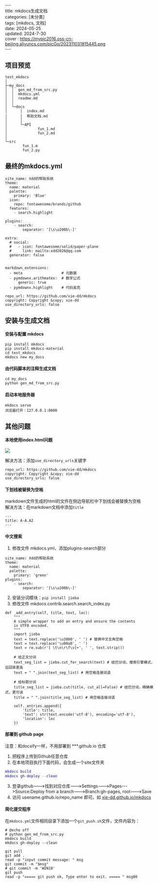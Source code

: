 ---<br />title: mkdocs生成文档<br />categories: [未分类]<br />tags: [mkdocs, 文档]<br />date: 2024-05-25<br />updated: 2024-7-30<br />cover : https://mypic2016.oss-cn-beijing.aliyuncs.com/picGo/202311031815445.png<br />---
<a name="RPOj3"></a>
## 项目预览
```
test_mkdocs
│  
├─my_docs
│  │  gen_md_from_src.py
│  │  mkdocs.yml
│  │  readme.md
│  │  
│  └─docs
│      │  index.md
│      │  帮助文档.md
│      │  
│      └─API
│              fun_1.md
│              fun_2.md
│              
└─src
        fun_1.m
        fun_2.py
```
<a name="IdAWm"></a>
## 最终的mkdocs.yml
```
site_name: Xdd的帮助系统
theme:
  name: material
  palette:
    primary: 'Blue'
  icon:
    repo: fontawesome/brands/github
  features:
    - search.highlight

plugins:
    - search:
        separator: '[\s\u200b\-]'

extra:
  # social:
  #   - icon: fontawesome/solid/paper-plane
  #     link: mailto:xdd2026@qq.com
  generator: false


markdown_extensions:
  - meta                  # 元数据
  - pymdownx.arithmatex:  # 数学公式
      generic: true  
  - pymdownx.highlight    # 代码高亮

repo_url: https://github.com/xie-dd/mkdocs
copyright: Copyright &copy; xie-dd
use_directory_urls: false

```


<a name="mJyLr"></a>
## 安装与生成文档
<a name="nbSbG"></a>
#### 安装与配置 mkdocs
```
pip install mkdocs
pip install mkdocs-material
cd test_mkdocs
mkdocs new my_docs
```
<a name="Mj0Cs"></a>
#### 由代码脚本的注释生成文档
```
cd my_docs
python gen_md_from_src.py
```
<a name="tsNEc"></a>
#### 启动本地服务器
```
mkdocs serve
浏览器打开：127.0.0.1:8000
```
<a name="xXX1K"></a>
## 其他问题
<a name="HPPpe"></a>
#### 本地使用index.html问题
![](https://mypic2016.oss-cn-beijing.aliyuncs.com/picGo/202407301840382.png#errorMessage=unknown%20error&id=ObXSQ&originHeight=370&originWidth=1463&originalType=binary&ratio=1&rotation=0&showTitle=false&status=error&style=none)

解决方法：添加`use_directory_urls`关键字
```
repo_url: https://github.com/xie-dd/mkdocs
copyright: Copyright &copy; xie-dd
use_directory_urls: false
```


<a name="AkfD0"></a>
#### 下划线被替换为空格
markdown文件生成的html的文件在侧边导航栏中下划线会被替换为空格<br />解决方法：在markdown文档中添加`title`
```
---
title: A-A.A2
---
```

<a name="ju1MX"></a>
#### 中文搜索

1. 修改文件 mkdocs.yml，添加plugins-search部分
```
site_name: Xdd的帮助系统
theme:
  name: material
  palette:
    primary: 'green'
plugins:
    - search:
        separator: '[\s\u200b\-]'
```

2. 安装分词模块：`pip install jieba`
3. 修改文件 mkdocs.contrib.search.search_index.py
```
def _add_entry(self, title, text, loc):
    """
    A simple wrapper to add an entry and ensure the contents
    is UTF8 encoded.
    """
    import jieba
    text = text.replace('\u3000', ' ') # 替换中文全角空格
    text = text.replace('\u00a0', ' ')
    text = re.sub(r'[ \t\n\r\f\v]+', ' ', text.strip())

    # 给正文分词
    text_seg_list = jieba.cut_for_search(text) # 结巴分词，搜索引擎模式，召回率更高
    text = " ".join(text_seg_list) # 用空格连接词语

    # 给标题分词
    title_seg_list = jieba.cut(title, cut_all=False) # 结巴分词，精确模式，更可读
    title = " ".join(title_seg_list) # 用空格连接词语

    self._entries.append({
        'title': title,
        'text': str(text.encode('utf-8'), encoding='utf-8'),
        'location': loc
    })
```



<a name="Dtufy"></a>
#### 部署到 github page
注意：和docsify一样，不用部署到 ***.github.io 仓库

1. 把程序上传到Github任意仓库
2. 在本地项目执行下面代码，会生成一个site文件夹
```matlab
mkdocs build
mkdocs gh-deploy --clean
```

3. 登录github--->找到对应仓库--->Settings--->Pages--->Source:Deploy from a branch--->Branch:gh-pages, root--->Save
4. 访问 usename.github.io/repo_name 即可。如 [xie-dd.github.io/mkdocs](http://xie-dd.github.io/mkdocs)

<a name="dWKF1"></a>
#### 简化提交程序
在`mkdocs.yml`文件相同目录下添加一个`git_push.sh`文件，文件内容为：
```
# @echo off
# python gen_md_from_src.py
mkdocs build
mkdocs gh-deploy --clean

git pull
git add .
read -p "input commit message: " msg
git commit -m "$msg"
# git commit -m 'WIN10'
git push
read -p "===== git push ok, Type enter to exit. ===== " msg00
```